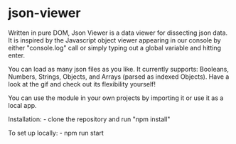 # json-viewer

Written in pure DOM, Json Viewer is a data viewer for dissecting json data.
It is inspired by the Javascript object viewer appearing in our console by either "console.log" call or simply typing out a global variable and hitting enter.

You can load as many json files as you like. It currently supports: Booleans, Numbers, Strings, Objects, and Arrays (parsed as indexed Objects). Have a look at the gif and check out its flexibility yourself!

You can use the module in your own projects by importing it or use it as a local app.


Installation:
        - clone the repository and run "npm install"

To set up locally: 
        - npm run start
